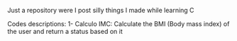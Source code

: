 Just a repository were I post silly things I made while learning C

Codes descriptions:
1- Calculo IMC: Calculate the BMI (Body mass index) of the user and return a status based on it
